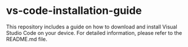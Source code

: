 # vs-code-installation-guide
This repository includes a guide on how to download and install Visual Studio Code on your device. For detailed information, please refer to the README.md file.
